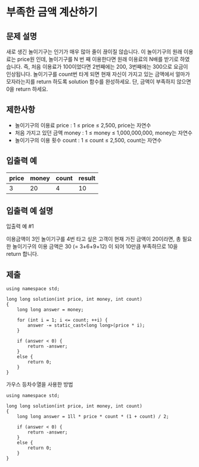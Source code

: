 # 부족한 금액 계산하기

## 문제 설명

새로 생긴 놀이기구는 인기가 매우 많아 줄이 끊이질 않습니다. 이 놀이기구의 원래 이용료는 price원 인데, 놀이기구를 N 번 째 이용한다면 원래 이용료의 N배를 받기로 하였습니다. 즉, 처음 이용료가 100이었다면 2번째에는 200, 3번째에는 300으로 요금이 인상됩니다.
놀이기구를 count번 타게 되면 현재 자신이 가지고 있는 금액에서 얼마가 모자라는지를 return 하도록 solution 함수를 완성하세요.
단, 금액이 부족하지 않으면 0을 return 하세요.

## 제한사항

+ 놀이기구의 이용료 price : 1 ≤ price ≤ 2,500, price는 자연수
+ 처음 가지고 있던 금액 money : 1 ≤ money ≤ 1,000,000,000, money는 자연수
+ 놀이기구의 이용 횟수 count : 1 ≤ count ≤ 2,500, count는 자연수

## 입출력 예

price|money|count|result
---|---|---|---
3|20|4|10

## 입출력 예 설명

입출력 예 #1

이용금액이 3인 놀이기구를 4번 타고 싶은 고객이 현재 가진 금액이 20이라면, 총 필요한 놀이기구의 이용 금액은 30 (= 3+6+9+12) 이 되어 10만큼 부족하므로 10을 return 합니다.

## 제출

```
using namespace std;

long long solution(int price, int money, int count)
{
    long long answer = money;

    for (int i = 1; i <= count; ++i) {
        answer -= static_cast<long long>(price * i);
    }

    if (answer < 0) {
        return -answer;
    }
    else {
        return 0;
    }
}
```

가우스 등차수열을 사용한 방법
```
using namespace std;

long long solution(int price, int money, int count)
{
    long long answer = 1ll * price * count * (1 + count) / 2;

    if (answer < 0) {
        return -answer;
    }
    else {
        return 0;
    }
}
